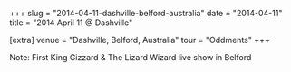 +++
slug = "2014-04-11-dashville-belford-australia"
date = "2014-04-11"
title = "2014 April 11 @ Dashville"

[extra]
venue = "Dashville, Belford, Australia"
tour = "Oddments"
+++


Note: First King Gizzard & The Lizard Wizard live show in Belford
